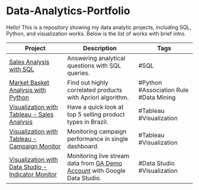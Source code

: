 # Data-Analytics-Portfolio

Hello! This is a repository showing my data analytic projects, including SQL, Python, and visualization works. Below is the list of works with brief intro.

| Project  | Description          | Tags |
| ------- | -------------------- | ------ |
| [Sales Analysis with SQL](https://github.com/millerl02/Data-Analytics-Portfolio/blob/main/Sales%20Analysis%20with%20SQL.ipynb)  | Answering analytical questions with SQL queries.  | #SQL |
| [Market Basket Analysis with Python](https://github.com/millerl02/Data-Analytics-Portfolio/blob/main/Market%20Basket%20Analysis%20with%20Python.ipynb)  | Find out highly correlated products with Apriori algorithm. | #Python #Association Rule #Data Mining
| [Visualization with Tableau - Sales Analysis ](https://public.tableau.com/app/profile/miller.l/viz/5BestSellingProductCategoriesinBrazil2017/Dashboard1) | Have a quick look at top 5 selling product types in Brazil. | #Tableau #Visualization|
| [Visualization with Tableau - Campaign Monitor](https://public.tableau.com/app/profile/miller.l/viz/CampaignMonitoringDashboard/Dashboard1?publish=yes) | Monitoring campaign performance in single dashboard. | #Tableau #Visualization |
| [Visualization with Data Studio - Indicator Monitor](https://datastudio.google.com/reporting/afa0e1f3-2c6f-4d6c-8ab2-9203ad303889) | Monitoring live stream data from [GA Demo Account](https://analytics.google.com/analytics/web/?utm_source=demoaccount&utm_medium=demoaccount&utm_campaign=demoaccount#/p213025502/reports/reportinghub?params=_u..nav%3Dmaui) with Google Data Studio. | #Data Studio #Visualization |
